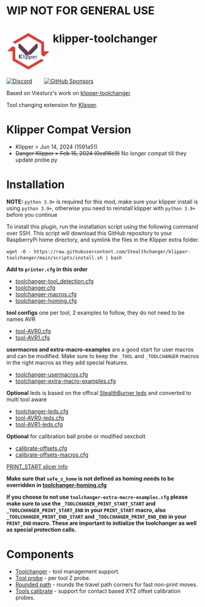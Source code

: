 # WIP NOT FOR GENERAL USE

# <img src="media/klipper_toolchanger_logo.png?raw=true" height="100" align="top" /> klipper-toolchanger

<a href="https://discord.gg/jJs73c6vSc" target="_blank" alt="Join our Discord">![Discord](https://img.shields.io/discord/1226846451028725821?logo=discord&logoColor=%23ffffff&label=Join%20our%20Discord&labelColor=%237785cc&color=%23adf5ff)</a>
&nbsp;&nbsp;&nbsp;&nbsp;&nbsp;&nbsp;
<a href="https://github.com/sponsors/DraftShift" target="_blank" alt="Sponsor Us">![GitHub Sponsors](https://img.shields.io/github/sponsors/DraftShift?logo=githubsponsors&label=Sponsors&labelColor=rgb(246%2C%20248%2C%20250)&color=rgb(191%2C%2057%2C%20137))</a>


Based on Viesturz's work on [klipper-toolchanger](https://github.com/viesturz/klipper-toolchanger)

Tool changing extension for [Klipper](https://www.klipper3d.org).

# Klipper Compat Version
- Klipper > Jun 14, 2024 (1591a51)
- ~~Danger Klipper > Feb 15, 2024 (0cd16e9)~~ No longer compat till they update probe.py

# Installation

**NOTE:** `python 3.9+` is required for this mod, make sure your klipper install is using `python 3.9+`, otherwise you need to reinstall klipper with `python 3.9+` before you continue

To install this plugin, run the installation script using the following command over SSH. This script will download this GitHub repository to your RaspberryPi home directory, and symlink the files in the Klipper extra folder.

```
wget -O - https://raw.githubusercontent.com/Stealthchanger/klipper-toolchanger/main/scripts/install.sh | bash
```

**Add to `printer.cfg` in this order**
- [toolchanger-tool_detection.cfg](macros/toolchanger-tool_detection.cfg)
- [toolchanger.cfg](examples/toolchanger.cfg)
- [toolchanger-macros.cfg](macros/toolchanger-macros.cfg)
- [toolchanger-homing.cfg](macros/toolchanger-homing.cfg)

**tool configs** one per tool, 2 examples to follow, they do not need to be names AVR<n>
- [tool-AVR0.cfg](examples/tool-AVR0.cfg)
- [tool-AVR1.cfg](examples/tool-AVR1.cfg)

**usermacros and extra-macro-examples** are a good start for user macros and can be modified.  Make sure to keep the `_TOOL` and `_TOOLCHANGER` macros in the right macros as they add special features.

- [toolchanger-usermacros.cfg](examples/toolchanger-usermacros.cfg)
- [toolchanger-extra-macro-examples.cfg](examples/toolchanger-extra-macro-examples.cfg)

**Optional** leds is based on the offical [StealthBurner leds](https://github.com/VoronDesign/Voron-Stealthburner/blob/main/Firmware/stealthburner_leds.cfg) and converted to multi tool aware
- [toolchanger-leds.cfg](examples/toolchanger-leds.cfg)
- [tool-AVR0-leds.cfg](examples/tool-AVR0-leds.cfg)
- [tool-AVR1-leds.cfg](examples/tool-AVR1-leds.cfg)

**Optional** for calibration ball probe or modified sexcbolt
- [calibrate-offsets.cfg](examples/calibrate-offsets.cfg)
- [calibrate-offsets-macros.cfg](macros/calibrate-offsets-macros.cfg)

[PRINT_START slicer info](PRINT_START.md)

**Make sure that `safe_z_home` is not defined as homing needs to be overridden in [toolchanger-homing.cfg](macros/toolchanger-homing.cfg)**

**If you choose to not use `toolchanger-extra-macro-examples.cfg` please make sure to use the `_TOOLCHANGER_PRINT_START_START` and `_TOOLCHANGER_PRINT_START_END` in your `PRINT_START` macro, also `_TOOLCHANGER_PRINT_END_START` and `_TOOLCHANGER_PRINT_END_END` in your `PRINT_END` macro.  These are important to initialize the toolchanger as well as special protection calls.**

# Components

* [Toolchanger](toolchanger.md) - tool management support.
* [Tool probe](tool_probe.md) - per tool Z probe.
* [Rounded path](rounded_path.md) - rounds the travel path corners for fast non-print moves.
* [Tools calibrate](tools_calibrate.md) - support for contact based XYZ offset calibration probes.
